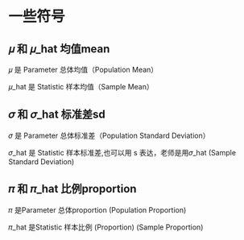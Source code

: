 # 一些符号

## 𝜇 和 𝜇_hat 均值mean

𝜇 是 Parameter 总体均值（Population Mean）

𝜇_hat 是 Statistic 样本均值（Sample Mean）

## 𝜎 和 𝜎_hat 标准差sd

𝜎 是 Parameter 总体标准差（Population Standard Deviation）

𝜎_hat 是 Statistic 样本标准差,也可以用 s 表达，老师是用𝜎_hat (Sample Standard Deviation)

## 𝜋 和 𝜋_hat 比例proportion

𝜋 是Parameter 总体proportion (Population Proportion)

𝜋_hat 是Statistic 样本比例 (Proportion) (Sample Proportion)	 
